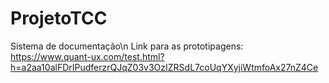 # ProjetoTCC
Sistema de documentação\n
Link para as prototipagens: https://www.quant-ux.com/test.html?h=a2aa10alFDrIPudferzrQJqZ03v3OzIZRSdL7coUqYXyjiWtmfoAx27nZ4Ce
